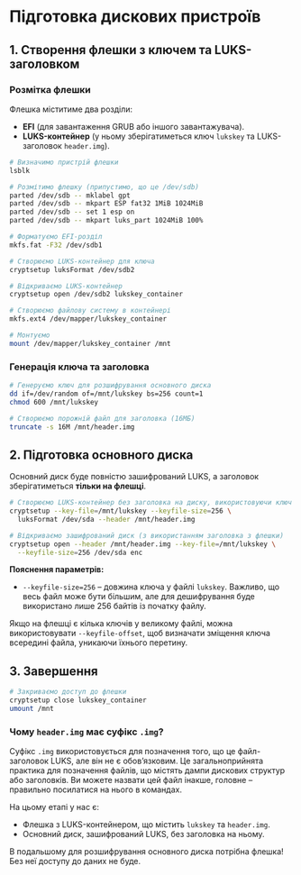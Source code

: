 # Підготовка дискових пристроїв

## 1. Створення флешки з ключем та LUKS-заголовком

### **Розмітка флешки**

Флешка міститиме два розділи:

- **EFI** (для завантаження GRUB або іншого завантажувача).
- **LUKS-контейнер** (у ньому зберігатиметься ключ `lukskey` та LUKS-заголовок `header.img`).

```bash
# Визначимо пристрій флешки
lsblk

# Розмітимо флешку (припустимо, що це /dev/sdb)
parted /dev/sdb -- mklabel gpt
parted /dev/sdb -- mkpart ESP fat32 1MiB 1024MiB
parted /dev/sdb -- set 1 esp on
parted /dev/sdb -- mkpart luks_part 1024MiB 100%

# Форматуємо EFI-розділ
mkfs.fat -F32 /dev/sdb1

# Створюємо LUKS-контейнер для ключа
cryptsetup luksFormat /dev/sdb2

# Відкриваємо LUKS-контейнер
cryptsetup open /dev/sdb2 lukskey_container

# Створюємо файлову систему в контейнері
mkfs.ext4 /dev/mapper/lukskey_container

# Монтуємо
mount /dev/mapper/lukskey_container /mnt
```

### **Генерація ключа та заголовка**

```bash
# Генеруємо ключ для розшифрування основного диска
dd if=/dev/random of=/mnt/lukskey bs=256 count=1
chmod 600 /mnt/lukskey

# Створюємо порожній файл для заголовка (16МБ)
truncate -s 16M /mnt/header.img
```

## 2. Підготовка основного диска

Основний диск буде повністю зашифрований LUKS, а заголовок зберігатиметься **тільки на флешці**.

```bash
# Створюємо LUKS-контейнер без заголовка на диску, використовуючи ключ із флешки
cryptsetup --key-file=/mnt/lukskey --keyfile-size=256 \
  luksFormat /dev/sda --header /mnt/header.img

# Відкриваємо зашифрований диск (з використанням заголовка з флешки)
cryptsetup open --header /mnt/header.img --key-file=/mnt/lukskey \
  --keyfile-size=256 /dev/sda enc
```

**Пояснення параметрів:**

- `--keyfile-size=256` – довжина ключа у файлі `lukskey`. Важливо, що весь файл може бути більшим, але для дешифрування буде використано лише 256 байтів із початку файлу.

Якщо на флешці є кілька ключів у великому файлі, можна використовувати `--keyfile-offset`, щоб визначати зміщення ключа всередині файла, уникаючи їхнього перетину.

## 3. Завершення

```bash
# Закриваємо доступ до флешки
cryptsetup close lukskey_container
umount /mnt
```

### **Чому `header.img` має суфікс `.img`?**

Суфікс `.img` використовується для позначення того, що це файл-заголовок LUKS, але він не є обов’язковим. Це загальноприйнята практика для позначення файлів, що містять дампи дискових структур або заголовків. Ви можете назвати цей файл інакше, головне – правильно посилатися на нього в командах.

На цьому етапі у нас є:

- Флешка з LUKS-контейнером, що містить `lukskey` та `header.img`.
- Основний диск, зашифрований LUKS, без заголовка на ньому.

В подальшому для розшифрування основного диска потрібна флешка! Без неї доступу до даних не буде.

